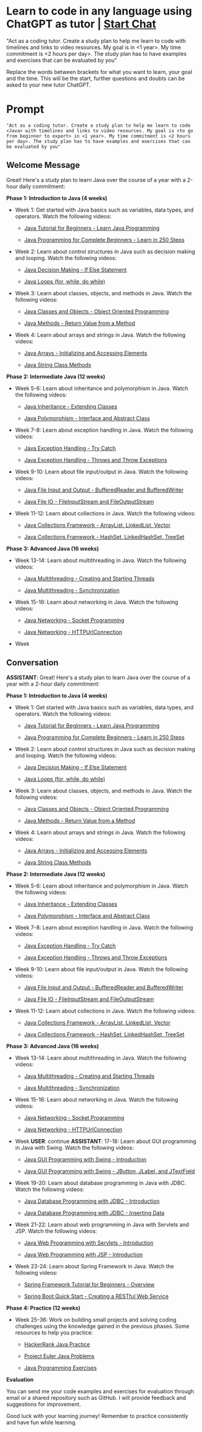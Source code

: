 

# Learn to code in any language using ChatGPT as tutor | [Start Chat](https://gptcall.net/chat.html?data=%7B%22contact%22%3A%7B%22id%22%3A%22QCiryNxokcvib_MkKmjR3%22%2C%22flow%22%3Atrue%7D%7D)
"Act as a coding tutor. Create a study plan to help me learn to code <Java> with timelines and links to video resources. My goal is <to go from beginner to expert> in <1 year>. My time commitment is <2 hours per day>. The study plan has to have examples and exercises that can be evaluated by you"



Replace the words between brackets for what you want to learn, your goal and the time. This will be the start, further questions and doubts can be asked to your new tutor ChatGPT.

# Prompt

```
"Act as a coding tutor. Create a study plan to help me learn to code <Java> with timelines and links to video resources. My goal is <to go from beginner to expert> in <1 year>. My time commitment is <2 hours per day>. The study plan has to have examples and exercises that can be evaluated by you"
```

## Welcome Message
Great! Here's a study plan to learn Java over the course of a year with a 2-hour daily commitment:



**Phase 1: Introduction to Java (4 weeks)**



- Week 1: Get started with Java basics such as variables, data types, and operators. Watch the following videos:

    - [Java Tutorial for Beginners - Learn Java Programming](https://www.youtube.com/watch?v=eIrMbAQSU34&ab_channel=ProgrammingwithMosh)

    - [Java Programming for Complete Beginners - Learn in 250 Steps](https://www.youtube.com/watch?v=8cm1x4bC610&ab_channel=in28minutes)

    

- Week 2: Learn about control structures in Java such as decision making and looping. Watch the following videos:

    - [Java Decision Making - If Else Statement](https://www.youtube.com/watch?v=gOm-jwJwi3k&ab_channel=ProgrammingwithMosh)

    - [Java Loops (for, while, do while)](https://www.youtube.com/watch?v=5VyFxf1ZzNw&ab_channel=ProgrammingwithMosh)



- Week 3: Learn about classes, objects, and methods in Java. Watch the following videos:

    - [Java Classes and Objects - Object Oriented Programming](https://www.youtube.com/watch?v=0xw06loAWeM&ab_channel=ProgrammingwithMosh)

    - [Java Methods - Return Value from a Method](https://www.youtube.com/watch?v=C_YjDGVvY6I&ab_channel=ProgrammingwithMosh)



- Week 4: Learn about arrays and strings in Java. Watch the following videos:

    - [Java Arrays - Initializing and Accessing Elements](https://www.youtube.com/watch?v=AuUWgGQqBI0&ab_channel=ProgrammingwithMosh)

    - [Java String Class Methods](https://www.youtube.com/watch?v=7s8aByxuV1w&ab_channel=ProgrammingwithMosh)



**Phase 2: Intermediate Java (12 weeks)**



- Week 5-6: Learn about inheritance and polymorphism in Java. Watch the following videos:

    - [Java Inheritance - Extending Classes](https://www.youtube.com/watch?v=ybLwJZzYhvg&ab_channel=ProgrammingwithMosh)

    - [Java Polymorphism - Interface and Abstract Class](https://www.youtube.com/watch?v=62oRjGv_JHw&ab_channel=ProgrammingwithMosh)



- Week 7-8: Learn about exception handling in Java. Watch the following videos:

    - [Java Exception Handling - Try Catch](https://www.youtube.com/watch?v=pQ2hTAD3OXM&ab_channel=ProgrammingwithMosh)

    - [Java Exception Handling - Throws and Throw Exceptions](https://www.youtube.com/watch?v=fWKOFcQWIM0&ab_channel=ProgrammingwithMosh)



- Week 9-10: Learn about file input/output in Java. Watch the following videos:

    - [Java File Input and Output - BufferedReader and BufferedWriter](https://www.youtube.com/watch?v=spmGQPNgjaU&ab_channel=ProgrammingwithMosh)

    - [Java File IO - FileInputStream and FileOutputStream](https://www.youtube.com/watch?v=EetqxwR0B_M&ab_channel=ProgrammingwithMosh)



- Week 11-12: Learn about collections in Java. Watch the following videos:

    - [Java Collections Framework - ArrayList, LinkedList, Vector](https://www.youtube.com/watch?v=wtynhUwS5hI&ab_channel=ProgrammingwithMosh)

    - [Java Collections Framework - HashSet, LinkedHashSet, TreeSet](https://www.youtube.com/watch?v=3EKzj7Occ_8&ab_channel=ProgrammingwithMosh)



**Phase 3: Advanced Java (16 weeks)**



- Week 13-14: Learn about multithreading in Java. Watch the following videos:

    - [Java Multithreading - Creating and Starting Threads](https://www.youtube.com/watch?v=gG0_FvPJeGA&ab_channel=ProgrammingwithMosh)

    - [Java Multithreading - Synchronization](https://www.youtube.com/watch?v=KZATDiJ1qxo&ab_channel=ProgrammingwithMosh)



- Week 15-16: Learn about networking in Java. Watch the following videos:

    - [Java Networking - Socket Programming](https://www.youtube.com/watch?v=YvVDC3m2cmg&ab_channel=ProgrammingwithMosh)

    - [Java Networking - HTTPUrlConnection](https://www.youtube.com/watch?v=4ekASokneGU&ab_channel=ProgrammingwithMosh)



- Week

## Conversation

**ASSISTANT**: Great! Here's a study plan to learn Java over the course of a year with a 2-hour daily commitment:



**Phase 1: Introduction to Java (4 weeks)**



- Week 1: Get started with Java basics such as variables, data types, and operators. Watch the following videos:

    - [Java Tutorial for Beginners - Learn Java Programming](https://www.youtube.com/watch?v=eIrMbAQSU34&ab_channel=ProgrammingwithMosh)

    - [Java Programming for Complete Beginners - Learn in 250 Steps](https://www.youtube.com/watch?v=8cm1x4bC610&ab_channel=in28minutes)

    

- Week 2: Learn about control structures in Java such as decision making and looping. Watch the following videos:

    - [Java Decision Making - If Else Statement](https://www.youtube.com/watch?v=gOm-jwJwi3k&ab_channel=ProgrammingwithMosh)

    - [Java Loops (for, while, do while)](https://www.youtube.com/watch?v=5VyFxf1ZzNw&ab_channel=ProgrammingwithMosh)



- Week 3: Learn about classes, objects, and methods in Java. Watch the following videos:

    - [Java Classes and Objects - Object Oriented Programming](https://www.youtube.com/watch?v=0xw06loAWeM&ab_channel=ProgrammingwithMosh)

    - [Java Methods - Return Value from a Method](https://www.youtube.com/watch?v=C_YjDGVvY6I&ab_channel=ProgrammingwithMosh)



- Week 4: Learn about arrays and strings in Java. Watch the following videos:

    - [Java Arrays - Initializing and Accessing Elements](https://www.youtube.com/watch?v=AuUWgGQqBI0&ab_channel=ProgrammingwithMosh)

    - [Java String Class Methods](https://www.youtube.com/watch?v=7s8aByxuV1w&ab_channel=ProgrammingwithMosh)



**Phase 2: Intermediate Java (12 weeks)**



- Week 5-6: Learn about inheritance and polymorphism in Java. Watch the following videos:

    - [Java Inheritance - Extending Classes](https://www.youtube.com/watch?v=ybLwJZzYhvg&ab_channel=ProgrammingwithMosh)

    - [Java Polymorphism - Interface and Abstract Class](https://www.youtube.com/watch?v=62oRjGv_JHw&ab_channel=ProgrammingwithMosh)



- Week 7-8: Learn about exception handling in Java. Watch the following videos:

    - [Java Exception Handling - Try Catch](https://www.youtube.com/watch?v=pQ2hTAD3OXM&ab_channel=ProgrammingwithMosh)

    - [Java Exception Handling - Throws and Throw Exceptions](https://www.youtube.com/watch?v=fWKOFcQWIM0&ab_channel=ProgrammingwithMosh)



- Week 9-10: Learn about file input/output in Java. Watch the following videos:

    - [Java File Input and Output - BufferedReader and BufferedWriter](https://www.youtube.com/watch?v=spmGQPNgjaU&ab_channel=ProgrammingwithMosh)

    - [Java File IO - FileInputStream and FileOutputStream](https://www.youtube.com/watch?v=EetqxwR0B_M&ab_channel=ProgrammingwithMosh)



- Week 11-12: Learn about collections in Java. Watch the following videos:

    - [Java Collections Framework - ArrayList, LinkedList, Vector](https://www.youtube.com/watch?v=wtynhUwS5hI&ab_channel=ProgrammingwithMosh)

    - [Java Collections Framework - HashSet, LinkedHashSet, TreeSet](https://www.youtube.com/watch?v=3EKzj7Occ_8&ab_channel=ProgrammingwithMosh)



**Phase 3: Advanced Java (16 weeks)**



- Week 13-14: Learn about multithreading in Java. Watch the following videos:

    - [Java Multithreading - Creating and Starting Threads](https://www.youtube.com/watch?v=gG0_FvPJeGA&ab_channel=ProgrammingwithMosh)

    - [Java Multithreading - Synchronization](https://www.youtube.com/watch?v=KZATDiJ1qxo&ab_channel=ProgrammingwithMosh)



- Week 15-16: Learn about networking in Java. Watch the following videos:

    - [Java Networking - Socket Programming](https://www.youtube.com/watch?v=YvVDC3m2cmg&ab_channel=ProgrammingwithMosh)

    - [Java Networking - HTTPUrlConnection](https://www.youtube.com/watch?v=4ekASokneGU&ab_channel=ProgrammingwithMosh)



- Week
**USER**: continue
**ASSISTANT**: 17-18: Learn about GUI programming in Java with Swing. Watch the following videos:

    - [Java GUI Programming with Swing - Introduction](https://www.youtube.com/watch?v=Kmgo00avvEw&ab_channel=ProgrammingwithMosh)

    - [Java GUI Programming with Swing - JButton, JLabel, and JTextField](https://www.youtube.com/watch?v=c-HJEhG8IzQ&ab_channel=ProgrammingwithMosh)



- Week 19-20: Learn about database programming in Java with JDBC. Watch the following videos:

    - [Java Database Programming with JDBC - Introduction](https://www.youtube.com/watch?v=FzMJyZWRPEs&ab_channel=ProgrammingwithMosh)

    - [Java Database Programming with JDBC - Inserting Data](https://www.youtube.com/watch?v=hxgmZZoHX_E&ab_channel=ProgrammingwithMosh)



- Week 21-22: Learn about web programming in Java with Servlets and JSP. Watch the following videos:

    - [Java Web Programming with Servlets - Introduction](https://www.youtube.com/watch?v=OSl2g6awBnU&ab_channel=ProgrammingwithMosh)

    - [Java Web Programming with JSP - Introduction](https://www.youtube.com/watch?v=HfSJcYX9U64&ab_channel=ProgrammingwithMosh)



- Week 23-24: Learn about Spring Framework in Java. Watch the following videos:

    - [Spring Framework Tutorial for Beginners - Overview](https://www.youtube.com/watch?v=GB8k2-Egfv0&ab_channel=JavaBrains)

    - [Spring Boot Quick Start - Creating a RESTful Web Service](https://www.youtube.com/watch?v=Ke7Tr4RgRTs&ab_channel=JavaBrains)



**Phase 4: Practice (12 weeks)**



- Week 25-36: Work on building small projects and solving coding challenges using the knowledge gained in the previous phases. Some resources to help you practice:

    - [HackerRank Java Practice](https://www.hackerrank.com/domains/java)

    - [Project Euler Java Problems](https://projecteuler.net/archives)

    - [Java Programming Exercises](https://www.w3resource.com/java-exercises/)



**Evaluation**



You can send me your code examples and exercises for evaluation through email or a shared repository such as GitHub. I will provide feedback and suggestions for improvement.



Good luck with your learning journey! Remember to practice consistently and have fun while learning.

